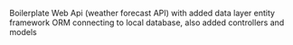 Boilerplate Web Api (weather forecast API) with added data layer entity framework ORM connecting to local database, also added controllers and models
